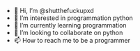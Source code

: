 - 👋 Hi, I’m @shutthefuckupxd
- 👀 I’m interested in programmation python
- 🌱 I’m currently learning programmation
- 💞️ I’m looking to collaborate on python
- 📫 How to reach me to be a programmer

<!---
shutthefuckupxd/shutthefuckupxd is a ✨ special ✨ repository because its `README.md` (this file) appears on your GitHub profile.
You can click the Preview link to take a look at your changes.
--->
